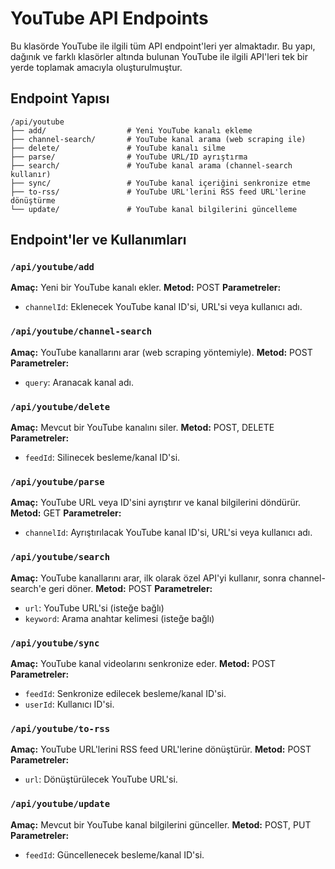 # YouTube API Endpoints

Bu klasörde YouTube ile ilgili tüm API endpoint'leri yer almaktadır. Bu yapı, dağınık ve farklı klasörler altında bulunan YouTube ile ilgili API'leri tek bir yerde toplamak amacıyla oluşturulmuştur.

## Endpoint Yapısı

```
/api/youtube
├── add/                  # Yeni YouTube kanalı ekleme
├── channel-search/       # YouTube kanal arama (web scraping ile)
├── delete/               # YouTube kanalı silme
├── parse/                # YouTube URL/ID ayrıştırma
├── search/               # YouTube kanal arama (channel-search kullanır)
├── sync/                 # YouTube kanal içeriğini senkronize etme
├── to-rss/               # YouTube URL'lerini RSS feed URL'lerine dönüştürme
└── update/               # YouTube kanal bilgilerini güncelleme
```

## Endpoint'ler ve Kullanımları

### `/api/youtube/add`

**Amaç:** Yeni bir YouTube kanalı ekler.
**Metod:** POST
**Parametreler:** 
- `channelId`: Eklenecek YouTube kanal ID'si, URL'si veya kullanıcı adı.

### `/api/youtube/channel-search`

**Amaç:** YouTube kanallarını arar (web scraping yöntemiyle).
**Metod:** POST
**Parametreler:**
- `query`: Aranacak kanal adı.

### `/api/youtube/delete`

**Amaç:** Mevcut bir YouTube kanalını siler.
**Metod:** POST, DELETE
**Parametreler:**
- `feedId`: Silinecek besleme/kanal ID'si.

### `/api/youtube/parse`

**Amaç:** YouTube URL veya ID'sini ayrıştırır ve kanal bilgilerini döndürür.
**Metod:** GET
**Parametreler:**
- `channelId`: Ayrıştırılacak YouTube kanal ID'si, URL'si veya kullanıcı adı.

### `/api/youtube/search`

**Amaç:** YouTube kanallarını arar, ilk olarak özel API'yi kullanır, sonra channel-search'e geri döner.
**Metod:** POST
**Parametreler:**
- `url`: YouTube URL'si (isteğe bağlı)
- `keyword`: Arama anahtar kelimesi (isteğe bağlı)

### `/api/youtube/sync`

**Amaç:** YouTube kanal videolarını senkronize eder.
**Metod:** POST
**Parametreler:**
- `feedId`: Senkronize edilecek besleme/kanal ID'si.
- `userId`: Kullanıcı ID'si.

### `/api/youtube/to-rss`

**Amaç:** YouTube URL'lerini RSS feed URL'lerine dönüştürür.
**Metod:** POST
**Parametreler:**
- `url`: Dönüştürülecek YouTube URL'si.

### `/api/youtube/update`

**Amaç:** Mevcut bir YouTube kanal bilgilerini günceller.
**Metod:** POST, PUT
**Parametreler:**
- `feedId`: Güncellenecek besleme/kanal ID'si. 